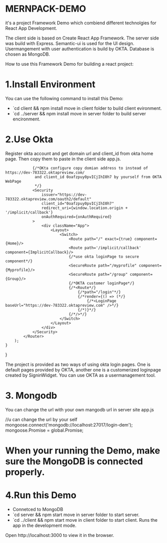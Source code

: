 # MERNPACK-DEMO
it's a project Framework Demo which combiend different technolgies for React App Development. 

The client side is based on Create React App Framework.
The server side was build with Express.
Semantic-ui is used for the UI design.
Usermangement with user authentication is build by OKTA.
Database is chosen as MongoDB.

How to use this Framework Demo for building a react project:

# 1.Install Environment 

You can use the following command to install this Demo:

* `cd client && npm install move in client folder to build client evironment.
* `cd ../server && npm install move in server folder to build server encironment.

# 2.Use Okta

Register okta account and get domain url and client_id from okta home page. Then copy them to paste in the client side app.js. 

<Router>

                {/*OKta configure copy domian address to instead of https://dev-783322.oktapreview.com/
                 and client_id 0oafzpuy0pvICjIhI0h7 by yourself from OKTA WebPage
                 */}
                <Security
                    issuer="https://dev-783322.oktapreview.com/oauth2/default"
                    client_id="0oafzpuy0pvICjIhI0h7"
                    redirect_uri={window.location.origin + '/implicit/callback'}
                    onAuthRequired={onAuthRequired}
                >
                    <div className="App">
                        <Layout>
                            <Switch>
                                <Route path="/" exact={true} component={Home}/>
                                <Route path='/implicit/callback' component={ImplicitCallback}/>
                                {/*use okta loginPage to secure component*/}
                                <SecureRoute path="/myprofile" component={Myprofile}/>
                                <SecureRoute path="/group" component={Group}/>
                                {/*OKTA customer loginPage*/}
                                {/*<Route*/}
                                    {/*path="/login"*/}
                                    {/*render={() => (*/}
                                        {/*<LoginPage baseUrl="https://dev-783322.oktapreview.com" />*/}
                                    {/*)}*/}
                                {/*/>*/}
                            </Switch>
                        </Layout>
                    </div>
                </Security>
            </Router>
        );
    }
}

The project is provided  as two ways of using okta login pages. One is default pages provided by OKTA, another one is a customerized  loginpage created by SigninWidget. You can use OKTA as a usermanagement tool.


# 3. Mongodb

You can change the url with your own mangodb url in server site app.js

//u can change the url by your self
mongoose.connect('mongodb://localhost:27017/login-dem');
mongoose.Promise = global.Promise;

# When your running the Demo, make sure the MongoDB is connected properly. 

# 4.Run this Demo
* Connetced to MongoDB
* `cd server && npm start move in server folder to start server.
* `cd ../client && npm start move in client folder to start client. Runs the app in the development mode.

Open http://localhost:3000 to view it in the browser.
